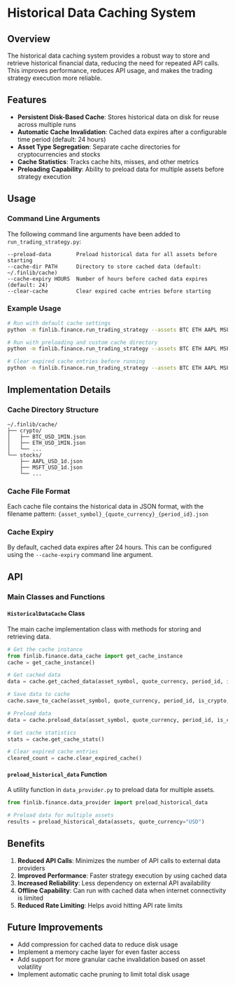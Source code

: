 # Historical Data Caching System

## Overview

The historical data caching system provides a robust way to store and retrieve historical financial data, reducing the need for repeated API calls. This improves performance, reduces API usage, and makes the trading strategy execution more reliable.

## Features

- **Persistent Disk-Based Cache**: Stores historical data on disk for reuse across multiple runs
- **Automatic Cache Invalidation**: Cached data expires after a configurable time period (default: 24 hours)
- **Asset Type Segregation**: Separate cache directories for cryptocurrencies and stocks
- **Cache Statistics**: Tracks cache hits, misses, and other metrics
- **Preloading Capability**: Ability to preload data for multiple assets before strategy execution

## Usage

### Command Line Arguments

The following command line arguments have been added to `run_trading_strategy.py`:

```
--preload-data        Preload historical data for all assets before starting
--cache-dir PATH      Directory to store cached data (default: ~/.finlib/cache)
--cache-expiry HOURS  Number of hours before cached data expires (default: 24)
--clear-cache         Clear expired cache entries before starting
```

### Example Usage

```bash
# Run with default cache settings
python -m finlib.finance.run_trading_strategy --assets BTC ETH AAPL MSFT --iterations 10

# Run with preloading and custom cache directory
python -m finlib.finance.run_trading_strategy --assets BTC ETH AAPL MSFT --preload-data --cache-dir /tmp/finlib_cache

# Clear expired cache entries before running
python -m finlib.finance.run_trading_strategy --assets BTC ETH AAPL MSFT --clear-cache
```

## Implementation Details

### Cache Directory Structure

```
~/.finlib/cache/
├── crypto/
│   ├── BTC_USD_1MIN.json
│   ├── ETH_USD_1MIN.json
│   └── ...
└── stocks/
    ├── AAPL_USD_1d.json
    ├── MSFT_USD_1d.json
    └── ...
```

### Cache File Format

Each cache file contains the historical data in JSON format, with the filename pattern:
`{asset_symbol}_{quote_currency}_{period_id}.json`

### Cache Expiry

By default, cached data expires after 24 hours. This can be configured using the `--cache-expiry` command line argument.

## API

### Main Classes and Functions

#### `HistoricalDataCache` Class

The main cache implementation class with methods for storing and retrieving data.

```python
# Get the cache instance
from finlib.finance.data_cache import get_cache_instance
cache = get_cache_instance()

# Get cached data
data = cache.get_cached_data(asset_symbol, quote_currency, period_id, is_crypto)

# Save data to cache
cache.save_to_cache(asset_symbol, quote_currency, period_id, is_crypto, data)

# Preload data
data = cache.preload_data(asset_symbol, quote_currency, period_id, is_crypto, data_fetcher)

# Get cache statistics
stats = cache.get_cache_stats()

# Clear expired cache entries
cleared_count = cache.clear_expired_cache()
```

#### `preload_historical_data` Function

A utility function in `data_provider.py` to preload data for multiple assets.

```python
from finlib.finance.data_provider import preload_historical_data

# Preload data for multiple assets
results = preload_historical_data(assets, quote_currency="USD")
```

## Benefits

1. **Reduced API Calls**: Minimizes the number of API calls to external data providers
2. **Improved Performance**: Faster strategy execution by using cached data
3. **Increased Reliability**: Less dependency on external API availability
4. **Offline Capability**: Can run with cached data when internet connectivity is limited
5. **Reduced Rate Limiting**: Helps avoid hitting API rate limits

## Future Improvements

- Add compression for cached data to reduce disk usage
- Implement a memory cache layer for even faster access
- Add support for more granular cache invalidation based on asset volatility
- Implement automatic cache pruning to limit total disk usage 